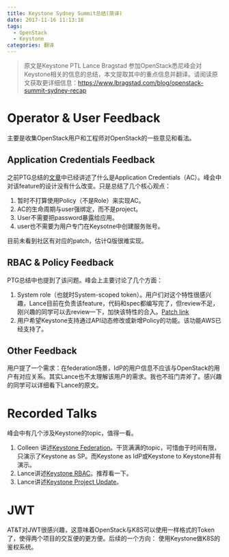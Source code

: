 ```yaml
---
title: Keystone Sydney Summit总结(简译)
date: 2017-11-16 11:13:18
tags:
  - OpenStack
  - Keystone
categories: 翻译
---
```

> 原文是Keystone PTL Lance Bragstad 参加OpenStack悉尼峰会对Keystone相关的信息的总结，本文提取其中的重点信息并翻译。请阅读原文获取更详细信息：https://www.lbragstad.com/blog/openstack-summit-sydney-recap

# Operator & User Feedback

主要是收集OpenStack用户和工程师对OpenStack的一些意见和看法。
<!-- more -->
## Application Credentials Feedback

之前PTG总结的[文章](http://www.wangxiyuan.top/2017/11/09/keystone-Q-PTG)中已经讲述了什么是Application Credentials（AC）。峰会中对该feature的设计没有什么改变。只是总结了几个核心观点：

1. 暂时不打算使用Policy（不是Role）来实现AC。
2. AC的生命周期与user强绑定，而不是project。
3. User不需要把password暴露给应用。
4. user也不需要为用户专门在Keysotne中创建服务账号。

目前未看到社区有对应的patch，估计Q版很难实现。

## RBAC & Policy Feedback

PTG总结中也提到了该问题。峰会上主要讨论了几个方面：

1. System role（也就时System-scoped token）。用户们对这个特性很感兴趣，Lance目前在负责该feature，代码和spec都编写完了，但review不足，刚兴趣的同学可以去review一下，加快该特性的合入。[Patch link](https://review.openstack.org/#/q/status:open+project:openstack/keystone+branch:master+topic:bp/system-scope)
2. 用户希望Keystone支持通过API动态修改或新增Policy的功能。该功能AWS已经支持了。

## Other Feedback

用户提了一个需求：在federation场景，IdP的用户信息不应该与OpenStack的用户有对应关系。其实Lance也不太理解该用户的需求。我也不班门弄斧了。感兴趣的同学可以详细看下Lance的原文。

# Recorded Talks

峰会中有几个涉及Keystone的topic，值得一看。

1. Colleen 讲述[Keystone Federation](https://www.openstack.org/videos/sydney-2017/demystifying-identity-federation)。干货满满的topic，可惜由于时间有限，只演示了Keystone as SP。而Keystone as IdP或Keystone to Keystone并有演示。
2. Lance讲述[Keystone RBAC](https://www.openstack.org/videos/sydney-2017/custom-rbac-can-i-do-that)。推荐看一下。
3. Lance讲述[Keystone Project Update](https://www.openstack.org/videos/sydney-2017/keystone-project-update)。

# JWT

AT&T对JWT很感兴趣，这意味着OpenStack与K8S可以使用一样格式的Token了，使得两个项目的交互便的更方便。后续的一个方向： 使用Keystone做K8S的鉴权系统。
